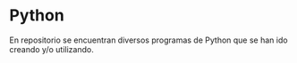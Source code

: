 # Python

En repositorio se encuentran diversos programas de Python que se han ido creando y/o utilizando.
